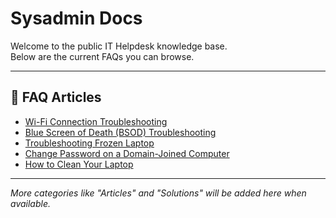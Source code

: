 # Sysadmin Docs

Welcome to the public IT Helpdesk knowledge base.  
Below are the current FAQs you can browse.

---

## 📌 FAQ Articles
- [Wi-Fi Connection Troubleshooting](FAQ/wifi-troubleshooting)
- [Blue Screen of Death (BSOD) Troubleshooting](FAQ/bsod-troubleshooting)
- [Troubleshooting Frozen Laptop](FAQ/frozen-laptop)
- [Change Password on a Domain-Joined Computer](FAQ/change-password-domain-computer)
- [How to Clean Your Laptop](FAQ/how-to-clean-your-laptop)

---

_More categories like "Articles" and "Solutions" will be added here when available._
